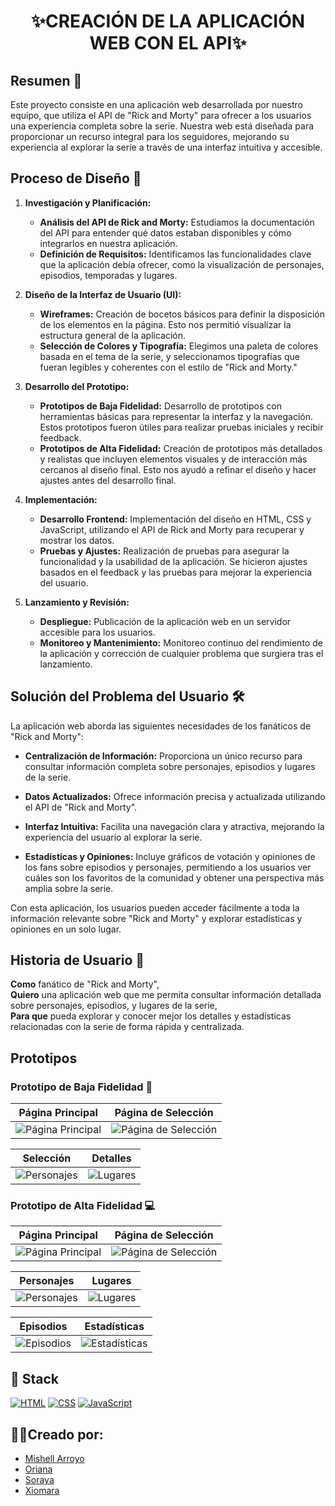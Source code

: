 # <div align="center"> ✨CREACIÓN DE LA APLICACIÓN WEB CON EL API✨ </div>

## Resumen 📖

Este proyecto consiste en una aplicación web desarrollada por nuestro equipo, que utiliza el API de "Rick and Morty" para ofrecer a los usuarios una experiencia completa sobre la serie. Nuestra web está diseñada para proporcionar un recurso integral para los seguidores, mejorando su experiencia al explorar la serie a través de una interfaz intuitiva y accesible.

## Proceso de Diseño 🎨

1. **Investigación y Planificación:**
   - **Análisis del API de Rick and Morty:** Estudiamos la documentación del API para entender qué datos estaban disponibles y cómo integrarlos en nuestra aplicación.
   - **Definición de Requisitos:** Identificamos las funcionalidades clave que la aplicación debía ofrecer, como la visualización de personajes, episodios, temporadas y lugares.

2. **Diseño de la Interfaz de Usuario (UI):**
   - **Wireframes:** Creación de bocetos básicos para definir la disposición de los elementos en la página. Esto nos permitió visualizar la estructura general de la aplicación.
   - **Selección de Colores y Tipografía:** Elegimos una paleta de colores basada en el tema de la serie, y seleccionamos tipografías que fueran legibles y coherentes con el estilo de "Rick and Morty."

3. **Desarrollo del Prototipo:**
   - **Prototipos de Baja Fidelidad:** Desarrollo de prototipos con herramientas básicas para representar la interfaz y la navegación. Estos prototipos fueron útiles para realizar pruebas iniciales y recibir feedback.
   - **Prototipos de Alta Fidelidad:** Creación de prototipos más detallados y realistas que incluyen elementos visuales y de interacción más cercanos al diseño final. Esto nos ayudó a refinar el diseño y hacer ajustes antes del desarrollo final.

4. **Implementación:**
   - **Desarrollo Frontend:** Implementación del diseño en HTML, CSS y JavaScript, utilizando el API de Rick and Morty para recuperar y mostrar los datos.
   - **Pruebas y Ajustes:** Realización de pruebas para asegurar la funcionalidad y la usabilidad de la aplicación. Se hicieron ajustes basados en el feedback y las pruebas para mejorar la experiencia del usuario.

5. **Lanzamiento y Revisión:**
   - **Despliegue:** Publicación de la aplicación web en un servidor accesible para los usuarios.
   - **Monitoreo y Mantenimiento:** Monitoreo continuo del rendimiento de la aplicación y corrección de cualquier problema que surgiera tras el lanzamiento.

## Solución del Problema del Usuario 🛠️

La aplicación web aborda las siguientes necesidades de los fanáticos de "Rick and Morty":

- **Centralización de Información:** Proporciona un único recurso para consultar información completa sobre personajes, episodios y lugares de la serie.
  
- **Datos Actualizados:** Ofrece información precisa y actualizada utilizando el API de "Rick and Morty".

- **Interfaz Intuitiva:** Facilita una navegación clara y atractiva, mejorando la experiencia del usuario al explorar la serie.

- **Estadísticas y Opiniones:** Incluye gráficos de votación y opiniones de los fans sobre episodios y personajes, permitiendo a los usuarios ver cuáles son los favoritos de la comunidad y obtener una perspectiva más amplia sobre la serie.

Con esta aplicación, los usuarios pueden acceder fácilmente a toda la información relevante sobre "Rick and Morty" y explorar estadísticas y opiniones en un solo lugar.

## Historia de Usuario 🎯

**Como** fanático de "Rick and Morty",  
**Quiero** una aplicación web que me permita consultar información detallada sobre personajes, episodios, y lugares de la serie,  
**Para que** pueda explorar y conocer mejor los detalles y estadísticas relacionadas con la serie de forma rápida y centralizada.

## Prototipos

### Prototipo de Baja Fidelidad 📝

| Página Principal | Página de Selección |
| ---------------- | -------------------- |
| ![Página Principal](https://i.postimg.cc/1tkbYvsg/Whats-App-Image-2024-09-12-at-11-38-37-AM.jpg) | ![Página de Selección](https://i.postimg.cc/VN5TfxNr/Whats-App-Image-2024-09-12-at-11-38-44-AM.jpg) |

| Selección | Detalles |
| ---------- | ------- |
| ![Personajes](https://i.postimg.cc/1tkbYvsg/Whats-App-Image-2024-09-12-at-11-38-37-AM.jpg) | ![Lugares](https://i.postimg.cc/VN5TfxNr/Whats-App-Image-2024-09-12-at-11-38-44-AM.jpg) |


### Prototipo de Alta Fidelidad 💻

| Página Principal | Página de Selección |
| ---------------- | -------------------- |
| ![Página Principal](https://i.postimg.cc/Qxsy99tr/2-33.jpg) | ![Página de Selección](https://i.postimg.cc/66CT93TZ/Whats-App-Image-2024-09-12-at-9-37-42-PM.jpg) |

| Personajes | Lugares |
| ---------- | ------- |
| ![Personajes](https://i.postimg.cc/0ykzXskw/Whats-App-Image-2024-09-12-at-9-34-49-PM.jpg) | ![Lugares](https://i.postimg.cc/XJf30rx7/Whats-App-Image-2024-09-12-at-9-30-23-PM.jpg) |

| Episodios | Estadísticas |
| --------- | ------------ |
| ![Episodios](https://i.postimg.cc/8kfMLNck/Whats-App-Image-2024-09-12-at-9-32-58-PM.jpg) | ![Estadísticas](https://i.postimg.cc/prM1ByJz/2-2.jpg) |

## 🔨 Stack 

[![HTML](https://img.shields.io/badge/HTML-%23E34F26.svg?logo=html5&logoColor=white)](#)
[![CSS](https://img.shields.io/badge/CSS-1572B6?logo=css3&logoColor=fff)](#)
[![JavaScript](https://img.shields.io/badge/JavaScript-F7DF1E?logo=javascript&logoColor=000)](#)

## 👩‍💻Creado por: 

* [Mishell Arroyo](https://github.com/Mishell-A)
* [Oriana](#)
* [Soraya](#)
* [Xiomara](https://github.com/xiomara-18)

